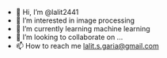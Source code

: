 - 👋 Hi, I’m @lalit2441
- 👀 I’m interested in image processing
- 🌱 I’m currently learning machine learning
- 💞️ I’m looking to collaborate on ...
- 📫 How to reach me lalit.s.garia@gmail.com

<!---
lalit2441/lalit2441 is a ✨ special ✨ repository because its `README.md` (this file) appears on your GitHub profile.
You can click the Preview link to take a look at your changes.
--->
